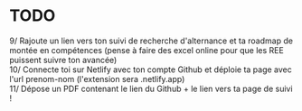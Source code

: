 # TODO

<!-- 0/ Crée un repo Github public et push le template de ta fiche de suivi   -->
<!-- 1/ Change le title avec ton nom, prénom   -->
<!-- 2/ Change le H1 avec ton nom, prénom et ta spécialité   -->
<!-- 3/ Remplis tes 4 points forts en y rajoutant une description (hard et soft skills)   -->
<!-- 4/ Remplis tes 4 axes d'amélioration en y rajoutant une description (hard et soft skills)   -->
<!-- 5/ Crée un dossier files à la racine du projet   -->
<!-- 6/ Crée les liens vers ton CV, ta lettre de motivation, ton message de motivation et ton mail de relance (ces documents doivent être sous format PDF et être déposé dans le dossier files)   -->
<!-- 7/ Change l'image de la partie LinkedIn par ta propre bannière LinkedIn   -->
<!-- 8/ Rajoute un lien sur l'image qui pointe sur ton profil LinkedIn   -->
9/ Rajoute un lien vers ton suivi de recherche d'alternance et ta roadmap de montée en compétences (pense à faire des excel online pour que les REE puissent suivre ton avancée)  
10/ Connecte toi sur Netlify avec ton compte Github et déploie ta page avec l'url prenom-nom (l'extension sera .netlify.app)   
11/ Dépose un PDF contenant le lien du Github + le lien vers ta page de suivi !  